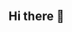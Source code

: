 ## Hi there 👋

<!--
**mercury308/mercury308** is a ✨ _special_ ✨ repository because its `README.md` (this file) appears on your GitHub profile.

- I'm @mercury308! 
- I'm a student interested in topics such as cybersecurity, AI, game development, and bioinformatics
- 🌱 I’m currently learning R and C++
- I’m looking to collaborate on open source projects, any sort of research, and anything else to further my understanding of things in the world!
- 🤔 I’m looking for help with personal projects and finding more knowledge to progress my understanding further
- 📫 You can contact me on Discord via "m3rcury308" or m3rcury#3935
- 😄 Pronouns: She/Her
- ⚡ Familiar programming languages: Python, Java, JavaScript, SQL
- ⚡ Familiar speaking languages: English, Chinese, and French 
